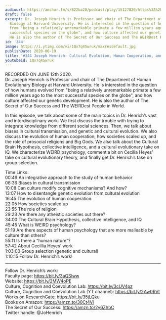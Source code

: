 ```yaml
---
audiourl: https://anchor.fm/s/822ba20/podcast/play/15127820/https%3A%2F%2Fd3ctxlq1ktw2nl.cloudfront.net%2Fproduction%2F2020-5-13%2F81908163-44100-2-19c8e33627523.m4a
draft: false
excerpt: Dr. Joseph Henrich is Professor and chair of The Department of Human Evolutionary
  Biology at Harvard University. He is interested in the question of how humans evolved
  from "being a relatively unremarkable primate a few million years ago to the most
  successful species on the globe", and how culture affected our genetic development.
  He is also the author of The Secret of Our Success and The WEIRDest People in World.
id: '344'
image: https://i.ytimg.com/vi/1Qx7q4Swruk/maxresdefault.jpg
publishDate: 2020-06-19
title: '#344 Joseph Henrich: Cultural Evolution, Human Cooperation, and WEIRD Psychology'
youtubeid: 1Qx7q4Swruk
---
```

<div class="timelinks">

RECORDED ON JUNE 12th 2020.  
Dr. Joseph Henrich is Professor and chair of The Department of Human Evolutionary Biology at Harvard University. He is interested in the question of how humans evolved from "being a relatively unremarkable primate a few million years ago to the most successful species on the globe", and how culture affected our genetic development. He is also the author of The Secret of Our Success and The WEIRDest People in World.

In this episode, we talk about some of the main topics in Dr. Henrich’s vast and interdisciplinary work. We first discuss the trouble with trying to integrate knowledge from different social sciences. Then, we talk about biases in cultural transmission, and genetic and cultural evolution. We also discuss the evolution of human cooperation, how societies scaled up, and the role of prosocial religions and Big Gods. We also talk about the Cultural Brain Hypothesis, collective intelligence, and a cultural evolutionary take on IQ. We characterize WEIRD psychology, comment a bit on Cecilia Heyes’ take on cultural evolutionary theory, and finally get Dr. Henrich’s take on group selection.

Time Links:  
<time>00:49</time> An integrative approach to the study of human behavior  
<time>06:36</time> Biases in cultural transmission  
<time>10:08</time> Can culture modify cognitive mechanisms? And how?  
<time>13:07</time> How to disentangle genetic evolution from cultural evolution  
<time>16:45</time> The evolution of human cooperation  
<time>22:05</time> How societies scaled up  
<time>23:55</time> The role of religion  
<time>29:23</time> Are there any atheistic societies out there?  
<time>34:00</time> The Cultural Brain Hypothesis, collective intelligence, and IQ  
<time>45:45</time> What is WEIRD psychology?  
<time>51:19</time> Are there aspects of human psychology that are more malleable by culture than others?  
<time>55:11</time> Is there a “human nature”?  
<time>57:42</time> About Cecillia Heyes’ work  
<time>1:03:00</time> Group selection (genetic and cultural)  
<time>1:10:15</time> Follow Dr. Henrich’s work!

---

Follow Dr. Henrich’s work:  
Faculty page: https://bit.ly/3aQSlww  
Website: https://bit.ly/2MW4oPE  
Culture, Cognition and Coevolution Lab: https://bit.ly/3cUV4pz  
Culture, Cognition and Coevolution Lab (YT channel): https://bit.ly/2Aw0RVt  
Works on ResearchGate: https://bit.ly/35jLQku  
Books on Amazon: https://amzn.to/30Ct4Vl  
The Secret of Our Success: https://amzn.to/2y6ZhbC  
Twitter handle: @JoHenrich
</div>

